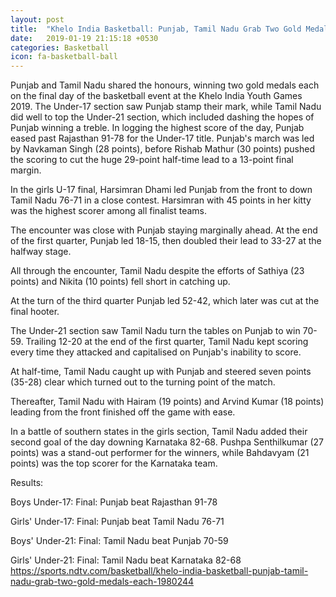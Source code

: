 ```yaml
---
layout: post
title:  "Khelo India Basketball: Punjab, Tamil Nadu Grab Two Gold Medals Each "
date:   2019-01-19 21:15:18 +0530
categories: Basketball
icon: fa-basketball-ball
---
```



Punjab and Tamil Nadu shared the honours, winning two gold medals each on the final day of the basketball event at the Khelo India Youth Games 2019. The Under-17 section saw Punjab stamp their mark, while Tamil Nadu did well to top the Under-21 section, which included dashing the hopes of Punjab winning a treble. In logging the highest score of the day, Punjab eased past Rajasthan 91-78 for the Under-17 title. Punjab's march was led by Navkaman Singh (28 points), before Rishab Mathur (30 points) pushed the scoring to cut the huge 29-point half-time lead to a 13-point final margin.

In the girls U-17 final, Harsimran Dhami led Punjab from the front to down Tamil Nadu 76-71 in a close contest. Harsimran with 45 points in her kitty was the highest scorer among all finalist teams.

The encounter was close with Punjab staying marginally ahead. At the end of the first quarter, Punjab led 18-15, then doubled their lead to 33-27 at the halfway stage.

All through the encounter, Tamil Nadu despite the efforts of Sathiya (23 points) and Nikita (10 points) fell short in catching up.

At the turn of the third quarter Punjab led 52-42, which later was cut at the final hooter.

The Under-21 section saw Tamil Nadu turn the tables on Punjab to win 70-59. Trailing 12-20 at the end of the first quarter, Tamil Nadu kept scoring every time they attacked and capitalised on Punjab's inability to score.

At half-time, Tamil Nadu caught up with Punjab and steered seven points (35-28) clear which turned out to the turning point of the match.

Thereafter, Tamil Nadu with Hairam (19 points) and Arvind Kumar (18 points) leading from the front finished off the game with ease.

In a battle of southern states in the girls section, Tamil Nadu added their second goal of the day downing Karnataka 82-68. Pushpa Senthilkumar (27 points) was a stand-out performer for the winners, while Bahdavyam (21 points) was the top scorer for the Karnataka team.

Results:

Boys Under-17: Final: Punjab beat Rajasthan 91-78

Girls' Under-17: Final: Punjab beat Tamil Nadu 76-71

Boys' Under-21: Final: Tamil Nadu beat Punjab 70-59

Girls' Under-21: Final: Tamil Nadu beat Karnataka 82-68
https://sports.ndtv.com/basketball/khelo-india-basketball-punjab-tamil-nadu-grab-two-gold-medals-each-1980244
